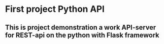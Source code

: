 # First project Python API

## This is project demonstration a work API-server for REST-api on the python with Flask framework